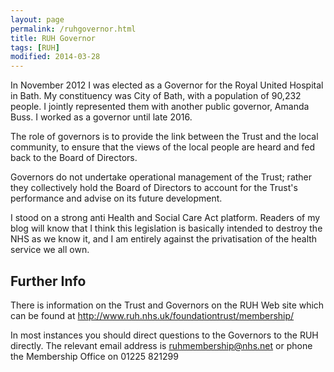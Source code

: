 ```yaml
---
layout: page
permalink: /ruhgovernor.html
title: RUH Governor
tags: [RUH]
modified: 2014-03-28
---
```


In November 2012 I was elected as a Governor for the Royal United Hospital in Bath. My
constituency was City of Bath, with a population of 90,232 people. I jointly represented them
with another public governor, Amanda Buss. I worked as a governor until late 2016.

The role of governors is to provide the link between the Trust and the local community, to
ensure that the views of the local people are heard and fed back to the Board of Directors.

Governors do not undertake operational management of the Trust; rather they collectively
hold the Board of Directors to account for the Trust's performance and advise on its
future development.

I stood on a strong anti Health and Social Care Act platform. Readers of my blog will know
that I think this legislation is basically intended to destroy the NHS as we know it, and
I am entirely against the privatisation of the health service we all own.


## Further Info

There is information on the Trust and Governors on the RUH Web site which can be found at
<a href="http://www.ruh.nhs.uk/foundationtrust/membership/">http://www.ruh.nhs.uk/foundationtrust/membership/</a>

In most instances you should direct questions to the Governors to the RUH directly. The
relevant email address is ruhmembership@nhs.net or phone the Membership Office on 01225 821299

